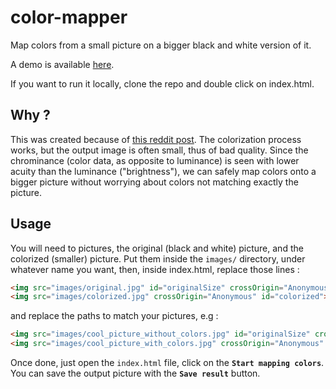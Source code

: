 # color-mapper
Map colors from a small picture on a bigger black and white version of it.

A demo is available [here](https://colormapper.firebaseapp.com/).

If you want to run it locally, clone the repo and double click on index.html.

## Why ?

This was created because of [this reddit post](https://www.reddit.com/r/deepdream/comments/4ler8e/automatic_bw_image_colorization_via_neural/).
The colorization process works, but the output image is often small, thus of bad quality. Since the chrominance (color data, as opposite to luminance) is 
seen with lower acuity than the luminance ("brightness"), we can safely map colors onto a bigger picture without worrying about
colors not matching exactly the picture.

## Usage

You will need to pictures, the original (black and white) picture, and the colorized (smaller) picture.
Put them inside the `images/` directory, under whatever name you want, then, inside index.html, replace those lines :

```html
<img src="images/original.jpg" id="originalSize" crossOrigin="Anonymous"></img>
<img src="images/colorized.jpg" crossOrigin="Anonymous" id="colorized"></img>
```

and replace the paths to match your pictures, e.g :
```html
<img src="images/cool_picture_without_colors.jpg" id="originalSize" crossOrigin="Anonymous"></img>
<img src="images/cool_picture_with_colors.jpg" crossOrigin="Anonymous" id="colorized"></img>
```

Once done, just open the `index.html` file, click on the **`Start mapping colors`**. You can save the output picture with the **`Save result`** button.

